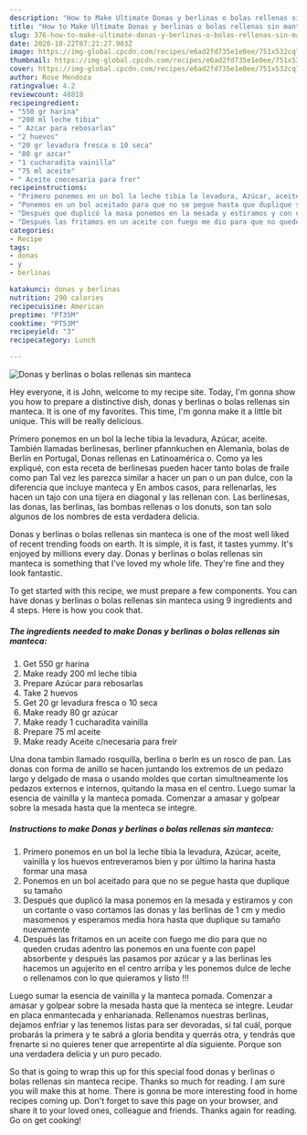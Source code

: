 ```yaml
---
description: "How to Make Ultimate Donas y berlinas o bolas rellenas sin manteca"
title: "How to Make Ultimate Donas y berlinas o bolas rellenas sin manteca"
slug: 376-how-to-make-ultimate-donas-y-berlinas-o-bolas-rellenas-sin-manteca
date: 2020-10-22T07:21:27.903Z
image: https://img-global.cpcdn.com/recipes/e6ad2fd735e1e0ee/751x532cq70/donas-y-berlinas-o-bolas-rellenas-sin-manteca-foto-principal.jpg
thumbnail: https://img-global.cpcdn.com/recipes/e6ad2fd735e1e0ee/751x532cq70/donas-y-berlinas-o-bolas-rellenas-sin-manteca-foto-principal.jpg
cover: https://img-global.cpcdn.com/recipes/e6ad2fd735e1e0ee/751x532cq70/donas-y-berlinas-o-bolas-rellenas-sin-manteca-foto-principal.jpg
author: Rose Mendoza
ratingvalue: 4.2
reviewcount: 48818
recipeingredient:
- "550 gr harina"
- "200 ml leche tibia"
- " Azcar para rebosarlas"
- "2 huevos"
- "20 gr levadura fresca o 10 seca"
- "80 gr azcar"
- "1 cucharadita vainilla"
- "75 ml aceite"
- " Aceite cnecesaria para frer"
recipeinstructions:
- "Primero ponemos en un bol la leche tibia la levadura, Azúcar, aceite, vainilla y los huevos entreveramos bien y por último la harina hasta formar una masa"
- "Ponemos en un bol aceitado para que no se pegue hasta que duplique su tamaño"
- "Después que duplicó la masa ponemos en la mesada y estiramos y con un cortante o vaso cortamos las donas y las berlinas de 1 cm y medio masomenos y esperamos media hora hasta que duplique su tamaño nuevamente"
- "Después las fritamos en un aceite con fuego me dio para que no queden crudas adentro las ponemos en una fuente con papel absorbente y después las pasamos por azúcar y a las berlinas les hacemos un agujerito en el centro arriba y les ponemos dulce de leche o rellenamos con lo que quieramos y listo !!!"
categories:
- Recipe
tags:
- donas
- y
- berlinas

katakunci: donas y berlinas 
nutrition: 290 calories
recipecuisine: American
preptime: "PT35M"
cooktime: "PT53M"
recipeyield: "3"
recipecategory: Lunch

---
```



![Donas y berlinas o bolas rellenas sin manteca](https://img-global.cpcdn.com/recipes/e6ad2fd735e1e0ee/751x532cq70/donas-y-berlinas-o-bolas-rellenas-sin-manteca-foto-principal.jpg)

Hey everyone, it is John, welcome to my recipe site. Today, I'm gonna show you how to prepare a distinctive dish, donas y berlinas o bolas rellenas sin manteca. It is one of my favorites. This time, I'm gonna make it a little bit unique. This will be really delicious.

Primero ponemos en un bol la leche tibia la levadura, Azúcar, aceite. También llamadas berlinesas, berliner pfannkuchen en Alemania, bolas de Berlín en Portugal, Donas rellenas en Latinoamérica o. Como ya les expliqué, con esta receta de berlinesas pueden hacer tanto bolas de fraile como pan Tal vez les parezca similar a hacer un pan o un pan dulce, con la diferencia que incluye manteca y En ambos casos, para rellenarlas, les hacen un tajo con una tijera en diagonal y las rellenan con. Las berlinesas, las donas, las berlinas, las bombas rellenas o los donuts, son tan solo algunos de los nombres de esta verdadera delicia.

Donas y berlinas o bolas rellenas sin manteca is one of the most well liked of recent trending foods on earth. It is simple, it is fast, it tastes yummy. It's enjoyed by millions every day. Donas y berlinas o bolas rellenas sin manteca is something that I've loved my whole life. They're fine and they look fantastic.


To get started with this recipe, we must prepare a few components. You can have donas y berlinas o bolas rellenas sin manteca using 9 ingredients and 4 steps. Here is how you cook that.

<!--inarticleads1-->

##### The ingredients needed to make Donas y berlinas o bolas rellenas sin manteca:

1. Get 550 gr harina
1. Make ready 200 ml leche tibia
1. Prepare  Azúcar para rebosarlas
1. Take 2 huevos
1. Get 20 gr levadura fresca o 10 seca
1. Make ready 80 gr azúcar
1. Make ready 1 cucharadita vainilla
1. Prepare 75 ml aceite
1. Make ready  Aceite c/necesaria para freír


Una dona tambin llamado rosquilla, berlina o berln es un rosco de pan. Las donas con forma de anillo se hacen juntando los extremos de un pedazo largo y delgado de masa o usando moldes que cortan simultneamente los pedazos externos e internos, quitando la masa en el centro. Luego sumar la esencia de vainilla y la manteca pomada. Comenzar a amasar y golpear sobre la mesada hasta que la menteca se integre. 

<!--inarticleads2-->

##### Instructions to make Donas y berlinas o bolas rellenas sin manteca:

1. Primero ponemos en un bol la leche tibia la levadura, Azúcar, aceite, vainilla y los huevos entreveramos bien y por último la harina hasta formar una masa
1. Ponemos en un bol aceitado para que no se pegue hasta que duplique su tamaño
1. Después que duplicó la masa ponemos en la mesada y estiramos y con un cortante o vaso cortamos las donas y las berlinas de 1 cm y medio masomenos y esperamos media hora hasta que duplique su tamaño nuevamente
1. Después las fritamos en un aceite con fuego me dio para que no queden crudas adentro las ponemos en una fuente con papel absorbente y después las pasamos por azúcar y a las berlinas les hacemos un agujerito en el centro arriba y les ponemos dulce de leche o rellenamos con lo que quieramos y listo !!!


Luego sumar la esencia de vainilla y la manteca pomada. Comenzar a amasar y golpear sobre la mesada hasta que la menteca se integre. Leudar en placa enmantecada y enharianada. Rellenamos nuestras berlinas, dejamos enfriar y las tenemos listas para ser devoradas, si tal cuál, porque probarás la primera y te sabrá a gloria bendita y querrás otra, y tendrás que frenarte si no quieres tener que arrepentirte al día siguiente. Porque son una verdadera delicia y un puro pecado. 

So that is going to wrap this up for this special food donas y berlinas o bolas rellenas sin manteca recipe. Thanks so much for reading. I am sure you will make this at home. There is gonna be more interesting food in home recipes coming up. Don't forget to save this page on your browser, and share it to your loved ones, colleague and friends. Thanks again for reading. Go on get cooking!
